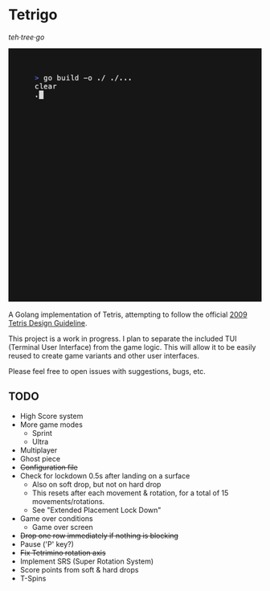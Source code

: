# Tetrigo

*teh·tree·go*

![app demo](./docs/assets/readme-demo.gif)

A Golang implementation of Tetris, attempting to follow the official [2009 Tetris Design Guideline](https://github.com/Broderick-Westrope/tetrigo/tree/main/docs/2009-Tetris-Design-Guideline.pdf).

This project is a work in progress. I plan to separate the included TUI (Terminal User Interface) from the game logic. This will allow it to be easily reused to create game variants and other user interfaces.

Please feel free to open issues with suggestions, bugs, etc.

## TODO

- High Score system
- More game modes
    - Sprint
    - Ultra 
- Multiplayer
- Ghost piece
- ~~Configuration file~~
- Check for lockdown 0.5s after landing on a surface
    - Also on soft drop, but not on hard drop
    - This resets after each movement & rotation, for a total of 15 movements/rotations.
    - See "Extended Placement Lock Down"
- Game over conditions
    - Game over screen
- ~~Drop one row immediately if nothing is blocking~~
- Pause ('P' key?)
- ~~Fix Tetrimino rotation axis~~
- Implement SRS (Super Rotation System)
- Score points from soft & hard drops
- T-Spins